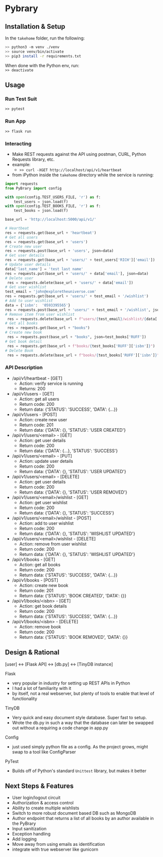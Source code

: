 # Pybrary

## Installation & Setup
In the `takehome` folder, run the following:
```bash
>> python3 -m venv ./venv
>> source venv/bin/activate
>> pip3 install -r requirements.txt
```
When done with the Python env, run:  
`>> deactivate`

## Usage
### Run Test Suit
`>> pytest`

### Run App
`>> flask run`

### Interacting
- Make REST requests against the API using postman, CURL, Python Requests library, etc.
- example:
    - `>> curl -XGET http://localhost/api/v1/heartbeat`
- from iPython inside the `takehome` directory while the service is running:
```python
import requests
from PyBrary import config

with open(config.TEST_USERS_FILE, 'r') as f:
    test_users = json.load(f)
with open(config.TEST_BOOKS_FILE, 'r') as f:
    test_books = json.load(f)

base_url = 'http://localhost:5000/api/v1/'

# Heartbeat
res = requests.get(base_url + 'heartbeat')
# Get all users
res = requests.get(base_url + 'users')
# Create new user
res = requests.post(base_url + 'users', json=data)
# Get user details
res = requests.get(base_url + 'users/' + test_users['RICH']['email'])
# Update user details
data['last_name'] = 'test last name'
res = requests.put(base_url + 'users/' + data['email'], json=data)
# Delete user
 res = requests.delete(base_url + 'users/' + data['email'])
# Get user wishlist
test_email = 'john@exploretheuniverse.com'
res = requests.get(base_url + 'users/' + test_email + '/wishlist')
# Add to user wishlist
data = {'isbn':  '0593395565'}
res = requests.post(base_url + 'users/' + test_email + '/wishlist', json=data)
# Remove item from user wishlist
 res = requests.delete(base_url + f"users/{test_email}/wishlist/{data['isbn']}")
# Get all books
 res = requests.get(base_url + "books")
# Create new book
 res = requests.post(base_url + "books", json=test_books['RUFF'])
# Get book detail
 res = requests.get(base_url + f"books/{test_books['RUFF']['isbn']}")
# Delete Book
 res = requests.delete(base_url + f"books/{test_books['RUFF']['isbn']}")
```

### API Description
- /api/v1/heartbeat - [GET]
    - Action: verify service is running
    - Returns: 200
- /api/v1/users - [GET]
    - Action: get all users
    - Return code: 200
    - Return data: {'STATUS': 'SUCCESS', 'DATA': {...}}
- /api/v1/users - [POST]
    - Action: create new user
    - Return code: 201
    - Return data:  {'DATA': {}, 'STATUS': 'USER CREATED'}
- /api/v1/users/\<email\> - [GET]
    - Action: get user details
    - Return code: 200
    - Return data:  {'DATA': {...}, 'STATUS': 'SUCCESS'}
- /api/v1/users/\<email\> - [PUT]
    - Action: update user details
    - Return code: 200
    - Return data: {'DATA': {}, 'STATUS': 'USER UPDATED'}
- /api/v1/users/\<email\> - [DELETE]
    - Action: get user details
    - Return code: 200
    - Return data: {'DATA': {}, 'STATUS': 'USER REMOVED'}
- /api/v1/users/\<email\>/wishlist - [GET]
    - Action: get user wishlist
    - Return code: 200
    - Return data: {'DATA': {}, 'STATUS': 'SUCCESS'}
- /api/v1/users/\<email\>/wishlist - [POST]
    - Action: add to user wishlist
    - Return code: 200
    - Return data: {'DATA': {}, 'STATUS': 'WISHLIST UPDATED'}
- /api/v1/users/\<email\>/wishlist - [DELETE]
    - Action: remove from user wishlist
    - Return code: 200
    - Return data: {'DATA': {}, 'STATUS': 'WISHLIST UPDATED'}
- /api/v1/books - [GET]
    - Action: get all books
    - Return code: 200
    - Return data: {'STATUS': 'SUCCESS', 'DATA': {...}}
- /api/v1/books - [POST]
    - Action: create new book
    - Return code: 201
    - Return data: {'STATUS': 'BOOK CREATED', 'DATA': {}}
- /api/v1/books/\<isbn\> - [GET]
    - Action: get book details
    - Return code: 200
    - Return data: {'STATUS': 'SUCCESS', 'DATA': {...}}
- /api/v1/books/\<isbn\> - [DELETE]
    - Action: remove book
    - Return code: 200
    - Return data: {'STATUS': 'BOOK REMOVED', 'DATA': {}}

## Design & Rational
[user] <-> [Flask API] <-> [db.py] <-> [TinyDB instance]

Flask
- very popular in industry for setting up REST APIs in Python
- I had a lot of familiarity with it
- by itself, not a real webserver, but plenty of tools to enable that level of functionality

TinyDB
- Very quick and easy document style database. Super fast to setup.
- Wrote the db.py in such a way that the database can later be swapped out without a requiring a code change in app.py

Config
- just used simply python file as a config. As the project grows, might swap to a tool like ConfigParser

PyTest
- Builds off of Python's standard `Unittest` library, but makes it better


## Next Steps & Features
- User login/logout circuit
- Authorization & access control
- Ability to create multiple wishlists
- Switch to more robust document based DB such as MongoDB
- Author endpoint that returns a list of all books by an author available in the PyBrary
- Input sanitization
- Exception handling
- Add logging
- Move away from using emails as identification
- integrate with true webserver like gunicorn